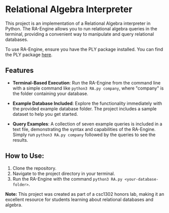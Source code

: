 # Relational Algebra Interpreter

This project is an implementation of a Relational Algebra interpreter in Python. The RA-Engine allows you to run relational algebra queries in the terminal, providing a convenient way to manipulate and query relational databases.

To use RA-Engine, ensure you have the PLY package installed. You can find the PLY package [here](https://www.dabeaz.com/ply/ply.html). 

## Features

- **Terminal-Based Execution**: Run the RA-Engine from the command line with a simple command like `python3 RA.py company`, where "company" is the folder containing your database.

- **Example Database Included**: Explore the functionality immediately with the provided example database folder. The project includes a sample dataset to help you get started.

- **Query Examples**: A collection of seven example queries is included in a text file, demonstrating the syntax and capabilities of the RA-Engine. Simply run `python3 RA.py company` followed by the queries to see the results.

## How to Use:

1. Clone the repository.
2. Navigate to the project directory in your terminal.
3. Run the RA-Engine with the command `python3 RA.py <your-database-folder>`.

**Note:** This project was created as part of a csc1302 honors lab, making it an excellent resource for students learning about relational databases and algebra.
